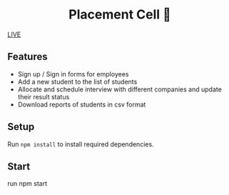  <h1 align="center">Placement Cell  📝</h1> 

 <a href="https://drab-erin-blackbuck-cape.cyclic.app
">LIVE</a>
## Features

- Sign up / Sign in forms for employees
- Add a new student to the list of students
- Allocate and schedule interview with different companies and update their result status
- Download reports of students in csv format



## Setup

Run `npm install` to install required dependencies.
## Start
run npm start
